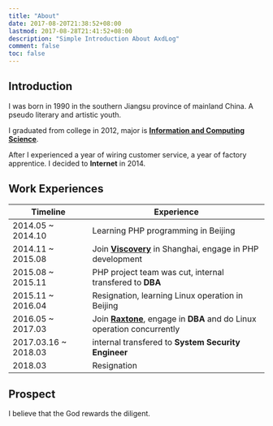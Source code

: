 ```yaml
---
title: "About"
date: 2017-08-20T21:38:52+08:00
lastmod: 2017-08-28T21:41:52+08:00
description: "Simple Introduction About AxdLog"
comment: false
toc: false
---
```


## Introduction
I was born in 1990 in the southern Jiangsu province of mainland China. A pseudo literary and artistic youth.

I graduated from college in 2012, major is [**Information and Computing Science**](http://slxy.xzit.edu.cn).

After I experienced a year of wiring customer service, a year of factory apprentice. I decided to **Internet** in 2014.

## Work Experiences

Timeline | Experience
---|---
2014.05 ~ 2014.10 | Learning PHP programming in Beijing
2014.11 ~ 2015.08 | Join [**Viscovery**][viscovery] in Shanghai, engage in PHP development
2015.08 ~ 2015.11 | PHP project team was cut, internal transfered to **DBA**
2015.11 ~ 2016.04 | Resignation, learning Linux operation in Beijing
2016.05 ~ 2017.03 | Join [**Raxtone**][raxtone], engage in **DBA** and do Linux operation concurrently
2017.03.16 ~ 2018.03 | internal transfered to **System Security Engineer**
2018.03 | Resignation

## Prospect
I believe that the God rewards the diligent.

[viscovery]:https://www.viscovery.com "Viscovery"
[raxtone]:http://www.raxtone.com/ "Raxtone"


<!-- End -->
